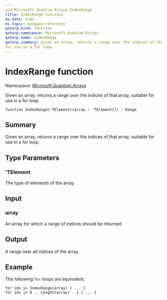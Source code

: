 ```yaml
---
uid Microsoft.Quantum.Arrays.IndexRange
title: IndexRange function
ms.date: todo
ms.topic: managed-reference
qsharp.kind: function
qsharp.namespace: Microsoft.Quantum.Arrays
qsharp.name: IndexRange
qsharp.summary: Given an array, returns a range over the indices of that array, suitable
for use in a for loop.
---
```


# IndexRange function

Namespace: [Microsoft.Quantum.Arrays](xref:Microsoft.Quantum.Arrays)

Given an array, returns a range over the indices of that array, suitable
for use in a for loop.
```qsharp
function IndexRange<'TElement>(array : 'TElement[]) : Range
```

## Summary
Given an array, returns a range over the indices of that array, suitable
for use in a for loop.

## Type Parameters
### 'TElement
The type of elements of the array.

## Input
### array
An array for which a range of indices should be returned.

## Output
A range over all indices of the array.

## Example
The following `for` loops are equivalent:
```qsharp
for idx in IndexRange(array) { ... }
for idx in 0 .. Length(array) - 1 { ... }
```
